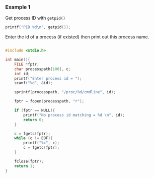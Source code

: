 ### Example 1

Get process ID with ``getpid()``

```c
printf("PID %d\n", getpid());
```

Enter the id of a process (if existed) then print out this process name.

```c

#include <stdio.h>

int main(){
	FILE *fptr;
	char processpath[100], c;
	int id;
	printf("Enter process id = ");
	scanf("%d", &id);

	sprintf(processpath, "/proc/%d/cmdline", id); 

	fptr = fopen(processpath, "r");

	if (fptr == NULL){
		printf("No process id matching = %d \n", id);
		return 0;
	}

	c = fgetc(fptr);
	while (c != EOF){
		printf("%c", c);
		c = fgetc(fptr);
	}

	fclose(fptr);
	return 1;
}
```